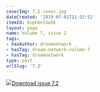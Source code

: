 ```yaml
---
coverImg: 7.2-cover.jpg
dateCreated: '2019-07-01T11:32:52'
itemId: bcphbnlbw5k
layout: page
name: Volume 7, issue 2
tags:
- hasAuthor: dreamnetwork
- hasTag: dream-network-volume-7
- hasTag: dreamnetwork
type: post
urlSlug: '7.2'
---
```

<img class="card-journal-img" src="../images/7.2-rect.jpg"/><a href="../files/pdfs/Volume_7/7.2-Dream-Network-Bulletin_Volume-7-Number-2.pdf" download="">Download issue 7.2</a>